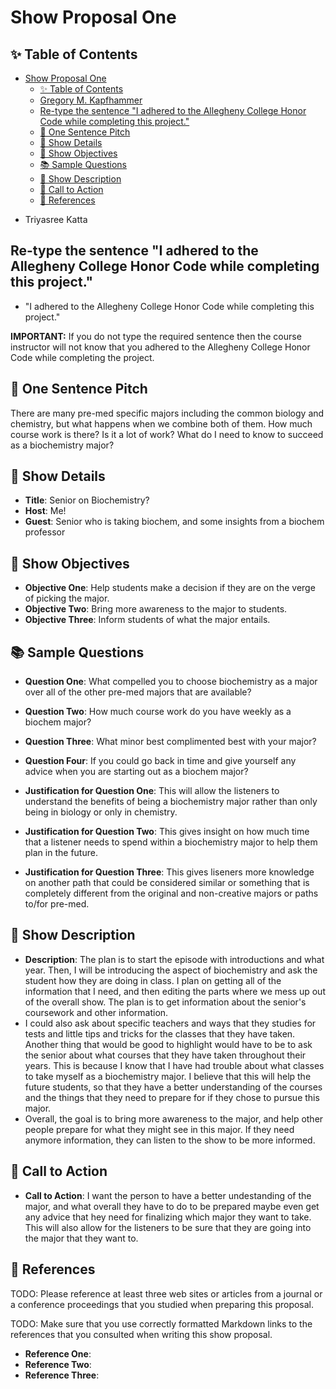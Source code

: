 # Show Proposal One

## ✨ Table of Contents

<!---toc start-->

* [Show Proposal One](#show-proposal-one)
  * [✨ Table of Contents](#-table-of-contents)
  * [Gregory M. Kapfhammer](#gregory-m-kapfhammer)
  * [Re-type the sentence "I adhered to the Allegheny College Honor Code while completing this project."](#re-type-the-sentence-i-adhered-to-the-allegheny-college-honor-code-while-completing-this-project)
  * [🏁 One Sentence Pitch](#-one-sentence-pitch)
  * [🔬 Show Details](#-show-details)
  * [📝 Show Objectives](#-show-objectives)
  * [📚 Sample Questions](#-sample-questions)
  * [🎉 Show Description](#-show-description)
  * [📢 Call to Action](#-call-to-action)
  * [🦜 References](#-references)

<!---toc end-->

- Triyasree Katta

## Re-type the sentence "I adhered to the Allegheny College Honor Code while completing this project."

- "I adhered to the Allegheny College Honor Code while completing this project."

**IMPORTANT:** If you do not type the required sentence then the course
instructor will not know that you adhered to the Allegheny College Honor Code
while completing the project.

## 🏁 One Sentence Pitch

There are many pre-med specific majors including the common biology and chemistry, but what happens when we combine both of them. How much course work is there? Is it a lot of work? What do I need to know to succeed as a biochemistry major?

## 🔬 Show Details

- **Title**: Senior on Biochemistry? 
- **Host**: Me!
- **Guest**: Senior who is taking biochem, and some insights from a biochem professor

## 📝 Show Objectives

- **Objective One**: Help students make a decision if they are on the verge of picking the major.
- **Objective Two**: Bring more awareness to the major to students.
- **Objective Three**: Inform students of what the major entails.

## 📚 Sample Questions

- **Question One**: What compelled you to choose biochemistry as a major over all of the other pre-med majors that are available?
- **Question Two**: How much course work do you have weekly as a biochem major?
- **Question Three**: What minor best complimented best with your major?
- **Question Four**: If you could go back in time and give yourself any advice when you are starting out as a biochem major?

- **Justification for Question One**: This will allow the listeners to understand the benefits of being a biochemistry major rather than only being in biology or only in chemistry. 
- **Justification for Question Two**: This gives insight on how much time that a listener needs to spend within a biochemistry major to help them plan in the future.
- **Justification for Question Three**: This gives liseners more knowledge on another path that could be considered similar or something that is completely different from the original and non-creative majors or paths to/for pre-med.

## 🎉 Show Description

- **Description**: The plan is to start the episode with introductions and what year. Then, I will be introducing the aspect of biochemistry and ask the student how they are doing in class. I plan on getting all of the information that I need, and then editing the parts where we mess up out of the overall show. The plan is to get information about the senior's coursework and other information.
-  I could also ask about specific teachers and ways that they studies for tests and little tips and tricks for the classes that they have taken. Another thing that would be good to highlight would have to be to ask the senior about what courses that they have taken throughout their years. This is because I know that I have had trouble about what classes to take myself as a biochemistry major. I believe that this will help the future students, so that they have a better understanding of the courses and the things that they need to prepare for if they chose to pursue this major.
- Overall, the goal is to bring more awareness to the major, and help other people prepare for what they might see in this major. If they need anymore information, they can listen to the show to be more informed.

## 📢 Call to Action

- **Call to Action**: I want the person to have a better undestanding of the major, and what overall they have to do to be prepared maybe even get any advice that hey need for finalizing which major they want to take. This will also allow for the listeners to be sure that they are going into the major that they want to.

## 🦜 References

TODO: Please reference at least three web sites or articles from a journal or a
conference proceedings that you studied when preparing this proposal.

TODO: Make sure that you use correctly formatted Markdown links to the
references that you consulted when writing this show proposal.

- **Reference One**:
- **Reference Two**:
- **Reference Three**:
